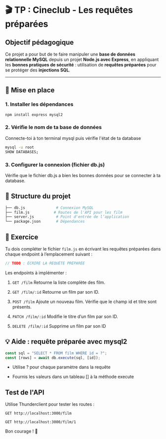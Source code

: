 # 🎬 TP : Cineclub - Les requêtes préparées

## Objectif pédagogique

Ce projet a pour but de te faire manipuler une **base de données relationnelle MySQL** depuis un projet **Node.js avec Express**, en appliquant les **bonnes pratiques de sécurité** : utilisation de **requêtes préparées** pour se protéger des **injections SQL**.

---

## 🔧 Mise en place

### 1. Installer les dépendances

```bash
npm install express mysql2
```


### 2. Vérifie le nom de ta base de données

Connecte-toi à ton terminal mysql puis vérifie l'état de ta database
```bash
mysql -u root
SHOW DATABASES;
```

### 3. Configurer la connexion (fichier db.js)

Vérifie que le fichier db.js a bien les bonnes données pour se connecter à ta database. 

## 📁 Structure du projet

```bash 
├── db.js              # Connexion MySQL
├── film.js           # Routes de l'API pour les film
├── server.js          # Point d'entrée de l’application
└── package.json       # Dépendances
```

## 🎯 Exercice

Tu dois compléter le fichier `film.js` en écrivant les requêtes préparées dans chaque endpoint à l’emplacement suivant :

```js
// TODO : ÉCRIRE LA REQUÊTE PRÉPARÉE
```

Les endpoints à implémenter :

1. `GET /film`
Retourne la liste complète des film.

2. `GET /film/:id`
Retourne un film par son ID.

3. `POST /film`
Ajoute un nouveau film. Vérifie que le champ id et titre sont présents.

4. `PATCH /film/:id`
Modifie le titre d’un film par son ID.

5. `DELETE /film/:id`
Supprime un film par son ID

## 💡 Aide : requête préparée avec mysql2
```js
const sql = "SELECT * FROM film WHERE id = ?";
const [rows] = await db.execute(sql, [id]);
```

- Utilise ? pour chaque paramètre dans la requête

- Fournis les valeurs dans un tableau [] à la méthode execute


## Test de l'API

Utilise Thunderclient pour tester les routes :

    GET http://localhost:3000/film

    GET http://localhost:3000/film/1


Bon courage ! 💪

